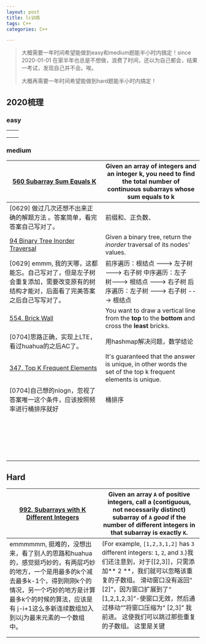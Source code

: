 ```yaml
---
layout: post
title: lc训练
tags: C++
categories: C++

---
```


> 大概需要一年时间希望能做到easy和medium题能半小时内搞定！since 2020-01-01 在家半年也总是不想做，浪费了时间，还以为自己都会，结果一考试，发现自己并不会。唉。
>
> 大概再需要一年时间希望能做到hard题能半小时内搞定！ 

## 2020梳理

### easy

|      |      |
| ---- | :--- |
|      |      |
|      |      |
|      |      |

### medium

| [560 Subarray Sum Equals K ](https://leetcode.com/problems/subarray-sum-equals-k/) | Given an array of integers and an integer k, you need to find the total number of continuous subarrays whose sum equals to k |
| ------------------------------------------------------------ | ------------------------------------------------------------ |
| [0629] 做过几次还想不出来正确的解题方法 。答案简单，看完答案自己写对了。 | 前缀和、正负数、                                             |
| [94 Binary Tree Inorder Traversal](https://leetcode.com/problems/binary-tree-inorder-traversal/) | Given a binary tree, return the *inorder* traversal of its nodes' values. |
| [0629] emmm, 我的天哪，这都能忘。自己写对了，但是左子树会重复添加，需要改变原有的树结构才能对，后面看了完美答案之后自己写写对了。 | 前序遍历：根结点 ---> 左子树 ---> 右子树 中序遍历：左子树---> 根结点 ---> 右子树 后序遍历：左子树 ---> 右子树 ---> 根结点 |
| [554. Brick Wall](https://leetcode.com/problems/brick-wall)  | You want to draw a vertical line from the **top** to the **bottom** and cross the **least** bricks. |
| [0704]思路正确，实现上LTE，看过huahua的之后AC了。            | 用hashmap解决问题，数学结论                                  |
| [347. Top K Frequent Elements](https://leetcode.com/problems/top-k-frequent-elements) | It's guaranteed that the answer is unique, in other words the set of the top k frequent elements is unique. |
| [0704]自己想的nlogn，忽视了答案唯一这个条件，应该按照频率进行桶排序就好 | 桶排序                                                       |
|                                                              |                                                              |
|                                                              |                                                              |
|                                                              |                                                              |
|                                                              |                                                              |
|                                                              |                                                              |
|                                                              |                                                              |
|                                                              |                                                              |
|                                                              |                                                              |
|                                                              |                                                              |
|                                                              |                                                              |
|                                                              |                                                              |
|                                                              |                                                              |
|                                                              |                                                              |
|                                                              |                                                              |
|                                                              |                                                              |
|                                                              |                                                              |
|                                                              |                                                              |
|                                                              |                                                              |
|                                                              |                                                              |
|                                                              |                                                              |


  ## Hard

| [992. Subarrays with K Different Integers](https://leetcode.com/problems/subarrays-with-k-different-integers) | Given an array `A` of positive integers, call a (contiguous, not necessarily distinct) subarray of `A` *good* if the number of different integers in that subarray is exactly `K`. |
| ------------------------------------------------------------ | ------------------------------------------------------------ |
| emmmmmm, 挺难的，没想出来，看了别人的思路和huahua的，感觉挺巧妙的，有两层巧妙的地方，一个是用最多的k个减去最多k-1个，得到刚刚k个的情况，另一个巧妙的地方是计算最多k个的时候的算法，应该是有 j-i+1这么多新连续数组加入到以j为最末元素的一个数组中。 | (For example, `[1,2,3,1,2]` has `3` different integers: `1`, `2`, and `3`.)我们还注意到，对于[[2,3]]，只需添加** 2 **，我们就可以忽略该重复的子数组。 滑动窗口没有返回“ [2]”，因为窗口扩展到了“ [1,2,1,2,3]”-使窗口无效，然后通过移动“”将窗口压缩为“ [2,3]” 我前进。 这使我们可以跳过那些重复的子数组。 这里是关键 |
|                                                              |                                                              |
|                                                              |                                                              |

